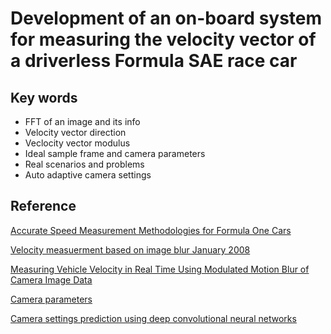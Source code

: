 # Development of an on-board system for measuring the velocity vector of a driverless Formula SAE race car

## Key words

* FFT of an image and its info
* Velocity vector direction
* Veclocity vector modulus
* Ideal sample frame and camera parameters
* Real scenarios and problems
* Auto adaptive camera settings

## Reference
[Accurate Speed Measurement Methodologies for Formula One Cars](https://ieeexplore.ieee.org/abstract/document/4258488)

[Velocity measuerment based on image blur January 2008](https://www.researchgate.net/publication/228993494_Velocity_measuerment_based_on_image_blur)

[Measuring Vehicle Velocity in Real Time Using Modulated Motion Blur of Camera Image Data](https://ieeexplore.ieee.org/document/7543532)

[Camera parameters](https://www.exposureguide.com/exposure/)

[Camera settings prediction using deep convolutional neural networks](https://edwardlaurence.me/assets/pdf/exif.pdf)
